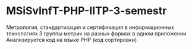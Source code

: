 # MSiSvInfT-PHP-IITP-3-semestr
Метрология, стандартизация и сертификация в информационных технологиях 
3 группы метрик на разных формах в одном приложении
Анализируется код на языке PHP (код сортировки)
